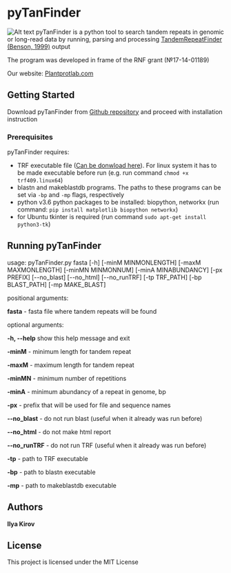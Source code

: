 # pyTanFinder
![Alt text]()
pyTanFinder is a python tool to search tandem repeats in genomic or long-read data by running, parsing and processing [TandemRepeatFinder (Benson, 1999)](https://tandem.bu.edu/trf/trf.html) output

The program was developed in frame of the RNF grant (№17-14-01189)

Our website: [Plantprotlab.com](http://plantprotlab.com/)
## Getting Started

Download pyTanFinder from [Github repository](https://github.com/Kirovez/pyTanFinder) and proceed with installation instruction

### Prerequisites

pyTanFinder requires:
* TRF executable file ([Can be donwload here](https://tandem.bu.edu/trf/trf.download.html)). 
For linux system it has to be made executable before run (e.g. run command `chmod +x trf409.linux64`)
* blastn and makeblastdb programs. The paths to these programs can be set via `-bp` and `-mp` flags, respectively
* python v3.6
python packages to be installed: biopython, networkx
(run command: `pip install matplotlib biopython networkx`)
* for Ubuntu tkinter is required (run command `sudo apt-get install python3-tk`)

## Running pyTanFinder
usage: pyTanFinder.py fasta [-h] [-minM MINMONLENGTH] [-maxM MAXMONLENGTH]
                      [-minMN MINMONNUM] [-minA MINABUNDANCY] [-px PREFIX]
                      [--no_blast] [--no_html] [--no_runTRF] [-tp TRF_PATH]
                      [-bp BLAST_PATH] [-mp MAKE_BLAST]

positional arguments:

**fasta**  - fasta file where tandem repeats will be found

optional arguments:

**-h, --help** show this help message and exit

**-minM** - minimum length for tandem repeat

**-maxM** - maximum length for tandem repeat

**-minMN** - minimum number of repetitions

**-minA** - minimum abundancy of a repeat in genome, bp

**-px** - prefix that will be used for file and sequence names

**--no_blast** - do not run blast (useful when it already was run before)

**--no_html** - do not make html report

**--no_runTRF** - do not run TRF (useful when it already was run before)

**-tp** - path to TRF executable

**-bp** - path to blastn executable

**-mp** - path to makeblastdb executable


## Authors

**Ilya Kirov** 


## License

This project is licensed under the MIT License
